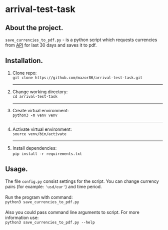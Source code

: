 # arrival-test-task

## About the project.
`save_currencies_to_pdf.py` - is a python script which requests currencies from [API](https://github.com/fawazahmed0/currency-api#readme) for last 30 days and saves it to pdf.

## Installation.
1. Clone repo:<br>
`git clone https://github.com/mazor86/arrival-test-task.git` <hr>
2. Change working directory:<br>
`cd arrival-test-task`<hr>
3. Create virtual environment:<br>
`python3 -m venv venv` <hr>
4. Activate virtual environment:<br>
`source venv/bin/activate`<hr>
5. Install dependencies:<br>
`pip install -r requirements.txt`

## Usage.
The file `config.py` consist settings for the script. You can change currency pairs (for example: `'usd/eur'`) and time period.
<br>
<br>
Run the program with command:<br>
`python3 save_currencies_to_pdf.py`
<br>
<br>
Also you could pass command line arguments to script.
For more information use:<br>
`python3 save_currencies_to_pdf.py --help`